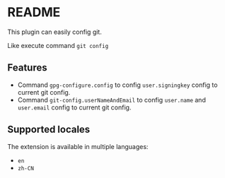 # README

This plugin can easily config git.

Like execute command `git config`

## Features

- Command `gpg-configure.config` to config `user.signingkey` config to current git config.
- Command `git-config.userNameAndEmail` to config `user.name` and `user.email` config to current git config.

## Supported locales

The extension is available in multiple languages:

- `en`
- `zh-CN`
